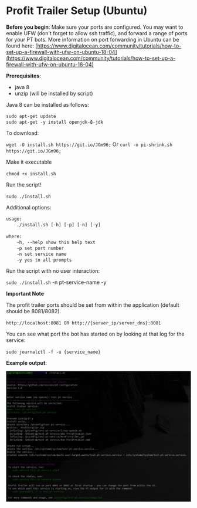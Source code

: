 
# Profit Trailer Setup (Ubuntu)

**Before you begin**:
	Make sure your ports are configured.  You may want to enable UFW (don't forget to allow ssh traffic), and forward a range of ports for your PT bots.  More information on port forwarding in Ubuntu can be found here:
	[https://www.digitalocean.com/community/tutorials/how-to-set-up-a-firewall-with-ufw-on-ubuntu-18-04](https://www.digitalocean.com/community/tutorials/how-to-set-up-a-firewall-with-ufw-on-ubuntu-18-04)

**Prerequisites**: 
- java 8
- unzip (will be installed by script)

Java 8 can be installed as follows:
```
sudo apt-get update
sudo apt-get -y install openjdk-8-jdk
```

To download:

`wget -O install.sh https://git.io/JGm96;` Or `curl -o pi-shrink.sh https://git.io/JGm96;`

Make it executable

`chmod +x install.sh`

Run the script!

`sudo ./install.sh`

Additional options:
```
usage:
	./install.sh [-h] [-p] [-n] [-y]  

where:
	-h, --help show this help text
	-p set port number
	-n set service name
	-y yes to all prompts
```

Run the script with no user interaction:

`sudo ./install.sh` -n pt-service-name -y

**Important Note**

The profit trailer ports should be set from within the application (default should be 8081/8082). 

`http://localhost:8081 OR http://{server_ip/server_dns}:8081`

You can see what port the bot has started on by looking at that log for the service:

`sudo journalctl -f -u {service_name}`

**Example output**:

![example_output](/images/example.jpg)